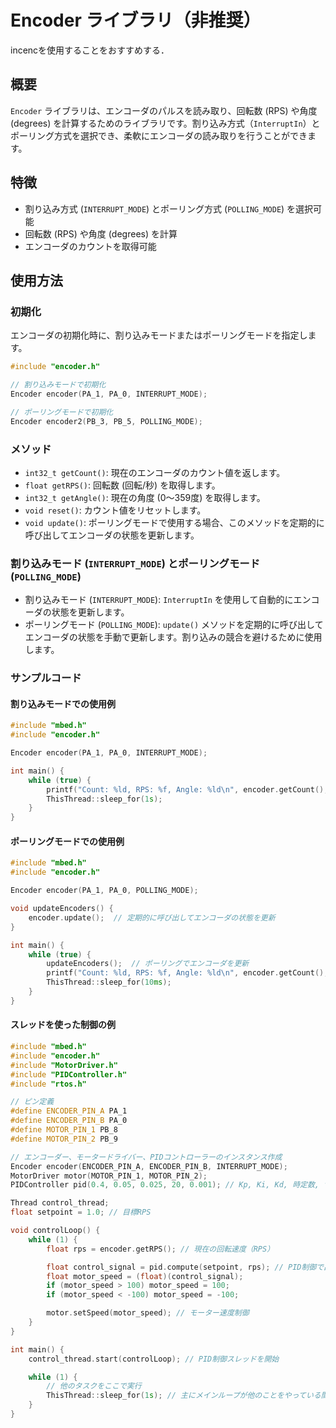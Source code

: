 # Encoder ライブラリ（非推奨）
incencを使用することをおすすめする．
## 概要
`Encoder` ライブラリは、エンコーダのパルスを読み取り、回転数 (RPS) や角度 (degrees) を計算するためのライブラリです。割り込み方式（`InterruptIn`）とポーリング方式を選択でき、柔軟にエンコーダの読み取りを行うことができます。

## 特徴

- 割り込み方式 (`INTERRUPT_MODE`) とポーリング方式 (`POLLING_MODE`) を選択可能
- 回転数 (RPS) や角度 (degrees) を計算
- エンコーダのカウントを取得可能

## 使用方法

### 初期化

エンコーダの初期化時に、割り込みモードまたはポーリングモードを指定します。

```cpp
#include "encoder.h"

// 割り込みモードで初期化
Encoder encoder(PA_1, PA_0, INTERRUPT_MODE); 

// ポーリングモードで初期化
Encoder encoder2(PB_3, PB_5, POLLING_MODE); 
```

### メソッド

- `int32_t getCount()`: 現在のエンコーダのカウント値を返します。
- `float getRPS()`: 回転数 (回転/秒) を取得します。
- `int32_t getAngle()`: 現在の角度 (0〜359度) を取得します。
- `void reset()`: カウント値をリセットします。
- `void update()`: ポーリングモードで使用する場合、このメソッドを定期的に呼び出してエンコーダの状態を更新します。

### 割り込みモード (`INTERRUPT_MODE`) とポーリングモード (`POLLING_MODE`)

- 割り込みモード (`INTERRUPT_MODE`): `InterruptIn` を使用して自動的にエンコーダの状態を更新します。
- ポーリングモード (`POLLING_MODE`): `update()` メソッドを定期的に呼び出してエンコーダの状態を手動で更新します。割り込みの競合を避けるために使用します。

### サンプルコード

#### 割り込みモードでの使用例

```cpp
#include "mbed.h"
#include "encoder.h"

Encoder encoder(PA_1, PA_0, INTERRUPT_MODE);

int main() {
    while (true) {
        printf("Count: %ld, RPS: %f, Angle: %ld\n", encoder.getCount(), encoder.getRPS(), encoder.getAngle());
        ThisThread::sleep_for(1s);
    }
}
```

#### ポーリングモードでの使用例

```cpp
#include "mbed.h"
#include "encoder.h"

Encoder encoder(PA_1, PA_0, POLLING_MODE);

void updateEncoders() {
    encoder.update();  // 定期的に呼び出してエンコーダの状態を更新
}

int main() {
    while (true) {
        updateEncoders();  // ポーリングでエンコーダを更新
        printf("Count: %ld, RPS: %f, Angle: %ld\n", encoder.getCount(), encoder.getRPS(), encoder.getAngle());
        ThisThread::sleep_for(10ms);
    }
}
```

#### スレッドを使った制御の例

```cpp
#include "mbed.h"
#include "encoder.h"
#include "MotorDriver.h"
#include "PIDController.h"
#include "rtos.h"

// ピン定義
#define ENCODER_PIN_A PA_1
#define ENCODER_PIN_B PA_0
#define MOTOR_PIN_1 PB_8
#define MOTOR_PIN_2 PB_9

// エンコーダー、モータードライバー、PIDコントローラーのインスタンス作成
Encoder encoder(ENCODER_PIN_A, ENCODER_PIN_B, INTERRUPT_MODE);
MotorDriver motor(MOTOR_PIN_1, MOTOR_PIN_2);
PIDController pid(0.4, 0.05, 0.025, 20, 0.001); // Kp, Ki, Kd, 時定数, サンプリング時間 

Thread control_thread;
float setpoint = 1.0; // 目標RPS

void controlLoop() {
    while (1) {
        float rps = encoder.getRPS(); // 現在の回転速度（RPS）

        float control_signal = pid.compute(setpoint, rps); // PID制御で出力を計算
        float motor_speed = (float)(control_signal); 
        if (motor_speed > 100) motor_speed = 100;
        if (motor_speed < -100) motor_speed = -100;

        motor.setSpeed(motor_speed); // モーター速度制御
    }
}

int main() {
    control_thread.start(controlLoop); // PID制御スレッドを開始

    while (1) {
        // 他のタスクをここで実行
        ThisThread::sleep_for(1s); // 主にメインループが他のことをやっている間、制御ループは別スレッドで動作する
    }
}
```
